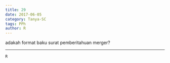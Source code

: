 ```yaml
---
title: 29
date: 2017-06-05
category: Tanya-SC
tags: PPh
author: R
---
```


adakah format baku surat pemberitahuan merger?

---



`R`
